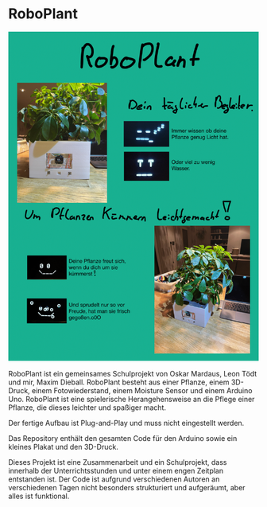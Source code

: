 # RoboPlant

![](./Plakat.png)


RoboPlant ist ein gemeinsames Schulprojekt von Oskar Mardaus, Leon Tödt und mir, Maxim Dieball. RoboPlant besteht aus einer Pflanze, einem 3D-Druck, einem Fotowiederstand, einem Moisture Sensor und einem Arduino Uno. RoboPlant ist eine spielerische Herangehensweise an die Pflege einer Pflanze, die dieses leichter und spaßiger macht.

Der fertige Aufbau ist Plug-and-Play und muss nicht eingestellt werden.

Das Repository enthält den gesamten Code für den Arduino sowie ein kleines Plakat und den 3D-Druck.

Dieses Projekt ist eine Zusammenarbeit und ein Schulprojekt, dass innerhalb der Unterrichtsstunden und unter einem engen Zeitplan entstanden ist. Der Code ist aufgrund verschiedenen Autoren an verschiedenen Tagen nicht besonders strukturiert und aufgeräumt, aber alles ist funktional. 
